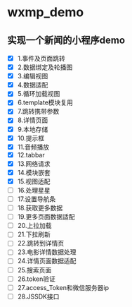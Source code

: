 # wxmp_demo

## 实现一个新闻的小程序demo
- [x] 1.事件及页面跳转
- [x] 2.数据绑定及轮播图
- [x] 3.编辑视图
- [x] 4.数据适配
- [x] 5.循环加载视图
- [x] 6.template模块复用
- [x] 7.跳转携带参数
- [x] 8.详情页面
- [x] 9.本地存储
- [x] 10.提示框
- [x] 11.音频播放
- [x] 12.tabbar
- [x] 13.网络请求
- [x] 14.模块嵌套
- [x] 15.视图适配
- [ ] 16.处理星星
- [ ] 17.设置导航条
- [ ] 18.获取更多数据
- [ ] 19.更多页面数据适配
- [ ] 20.上拉加载
- [ ] 21.下拉刷新
- [ ] 22.跳转到详情页
- [ ] 23.电影详情数据处理
- [ ] 24.详情页面数据适配
- [ ] 25.搜索页面
- [ ] 26.token验证
- [ ] 27.access_Token和微信服务器ip
- [ ] 28.JSSDK接口